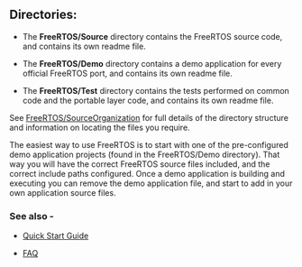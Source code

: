 ## Directories:

+ The **FreeRTOS/Source** directory contains the FreeRTOS source code, and contains
  its own readme file.

+ The **FreeRTOS/Demo** directory contains a demo application for every official
FreeRTOS port, and contains its own readme file.

+ The **FreeRTOS/Test** directory contains the tests performed on common code and the portable layer code, and contains its own readme file.

See [FreeRTOS/SourceOrganization](http://www.freertos.org/a00017.html) for full details of the directory structure and information on locating the files you require.

The easiest way to use FreeRTOS is to start with one of the pre-configured demo
 application projects (found in the FreeRTOS/Demo directory).  That way you will
have the correct FreeRTOS source files included, and the correct include paths
configured.
Once a demo application is building and executing you can remove
the demo application file, and start to add in your own application source
files.

### See also -
+ [Quick Start Guide](https://freertos.org/Documentation/01-FreeRTOS-quick-start/01-Beginners-guide/02-Quick-start-guide)

+ [FAQ](https://www.freertos.org/Why-FreeRTOS/FAQs)
